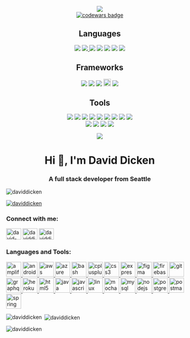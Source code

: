<p align="center">
  <img src = "https://github-readme-stats.vercel.app/api?username=daviddicken&show_icons=true&theme=onedark"><br>
  <a target="_blank" href="https://www.codewars.com/users/daviddicken"><img src="https://www.codewars.com/users/daviddicken/badges/large" alt="codewars badge" /></a>
  
</p>
<h2 align="center">Languages</h2>
<p align="center">
  
  <img src = "https://img.shields.io/badge/-Java-5382a1?style=flat&logo=java&logoColor=f8a520">
  <a href = "/data-structures/c++/README.md">
  <img src = "https://img.shields.io/badge/-C++-1572B6?style=flat&logo=c%2B%2B&logoColor=white">
  </a>
  <img src = "https://img.shields.io/badge/-Shell-ffffff?style=flat&logo=linux&logoColor=333333">
  <img src = "https://img.shields.io/badge/-Visual Basic-c7c6c3?style=flat&logo=visual%20studio&logoColor=0078d7">
  <img src = "https://img.shields.io/badge/-JavaScript-323330?style=flat&logo=javascript&logoColor=f0db4f"> 
  <img src = "https://img.shields.io/badge/-HTML5-E34F26?style=flat&logo=html5&logoColor=white"> 
  <img src = "https://img.shields.io/badge/-CSS3-1572B6?style=flat&logo=css3&logoColor=white">
   
<!--   <img src = "https://img.shields.io/badge/-Java-5382a1?style=flat&logo=java&logoColor=white">
  <img src = "https://img.shields.io/badge/-Java-5382a1?style=flat&logo=java&logoColor=f89820"> -->

 <!-- <img src = "https://img.shields.io/badge/-C++-white?style=flat&logo=c%2B%2B&logoColor=1572B6">
  <img src = "https://img.shields.io/badge/-C++-1572B6?style=flat&logo=c%2B%2B&logoColor=white">
  <img src = "https://img.shields.io/badge/-C++-787878?style=flat&logo=c%2B%2B&logoColor=1572b6">
  <img src = "https://img.shields.io/badge/-C++-787878?style=flat&logo=c%2B%2B&logoColor=white"> -->
  
  <!-- <img src = "https://img.shields.io/badge/-Shell Script-1572B6?style=flat&logo=linux&logoColor=white">
  <img src = "https://img.shields.io/badge/-Shell-1572B6?style=flat&logo=linux&logoColor=333333">  -->
  
  <!-- <img src = "https://img.shields.io/badge/-Visual Basic-0078d7?style=flat&logo=visual%20studio&logoColor=333333"> -->
  <!-- <img src = "https://img.shields.io/badge/-Visual Basic-ffffff?style=flat&logo=visual%20studio&logoColor=0078d7"> -->
  
<!--   <img src = "https://img.shields.io/badge/C%23%20-%23239120.svg?style=flat&logo=c%2B%2B&logoColor=ffffff"> -->
<!--  <img src = "https://img.shields.io/badge/-JavaScript-f0db4f?style=flat&logo=javascript&logoColor=323330"> -->

<!--   <img src = "https://img.shields.io/badge/Python%20-%2314354C.svg?style=flat&logo=python&logoColor=ffffff"> -->

 
  
  
</p>
<h2 align="center">Frameworks</h2>
<p align="center">
  <img src="https://img.shields.io/badge/jQuery%20-%230769AD.svg?style=flat&logo=jquery&logoColor=00c8ff">
  <img src="https://img.shields.io/badge/Bootstrap%20-%23563d7C.svg?style=flat&logo=bootstrap&logoColor=00c8ff">
  <img src="https://img.shields.io/badge/Spring-%6db33f.svg?style=flat&logo=Spring&logoColor=white">
 <!-- <img src="https://img.shields.io/badge/Spring-%a4c639.svg?style=flat&logo=Spring&logoColor=white"> -->  
  <img src="https://docs.amplify.aws/assets/logo-dark.svg" alt="amplify" width="20" height="20"/>
  <img src="http://img.shields.io/badge/-Amplify-000000?style=flat&logo=none">
  
  
  
<!--   <img src="https://img.shields.io/badge/.NET Core-net%23239120.svg?style=flat&logo=dot-net&logoColor=00c8ff"> -->
<!--   <img src="https://img.shields.io/badge/-React-000000?style=flat&logo=react&logoColor=00c8ff"> -->
<!--   <img src="https://img.shields.io/badge/Django%20-%23092E20.svg?style=flat&logo=django&logoColor=00c8ff"> -->
  
  <!--<img src="https://img.shields.io/badge/Spring-%6db33f7C.svg?style=flat&logo=Spring&logoColor=white">
  <img src="https://img.shields.io/badge/Spring-%ffffff.svg?style=flat&logo=Spring&logoColor=6db33f"> -->
  
 
  
 
 
  
 <!-- <img src="https://img.shields.io/badge/AndroidSDK-%23563D7C.svg?style=flat&logo=android&logoColor=00c8ff">
  <img src="https://img.shields.io/badge/AndroidSDK-%23563D7C.svg?style=flat&logo=android&logoColor=00c8ff">
  <img src="https://img.shields.io/badge/AndroidSDK-%23563D7C.svg?style=flat&logo=android&logoColor=00c8ff"> -->
  
  
<!--   <img src="https://img.shields.io/badge/Material%20UI%20-%230081CB.svg?style=flat&logo=material-ui&logoColor=00c8ff"> -->
<!--   <img src="https://img.shields.io/badge/Xamarin%20Forms-%233498DB.svg?style=flat&logo=xamarin&logoColor=00c8ff"> -->
</p>
<h2 align="center">Tools</h2>
<p align="center">
  <img src="https://img.shields.io/badge/-Express.js-787878?style=flat">
  <img src="https://img.shields.io/badge/-Node.js-3C873A?style=flat&logo=Node.js&logoColor=white">
  <img src="http://img.shields.io/badge/-Git-F1502F?style=flat&logo=git&logoColor=FFFFFF">
  <img src="http://img.shields.io/badge/-Github-000000?style=flat&logo=github&logoColor=FFFFFF">
  <img src="http://img.shields.io/badge/-VS%20Code-007ACC?style=flat&logo=visual%20studio%20code&logoColor=white">
  <img src="http://img.shields.io/badge/-Visual%20Studio-007ACC?style=flat&logo=visual%20studio&logoColor=white">
  <img src="http://img.shields.io/badge/-IntelliJ-007ACC?style=flat&logo=jetbrains&logoColor=white">
  <img src="http://img.shields.io/badge/-IntelliJ-007ACC?style=flat&logo=https://www.google.com/url?sa=i&url=https%3A%2F%2Fsnapcraft.io%2Fintellij-idea-community&psig=AOvVaw10SmOwcyC1xA0u1fUfUVj0&ust=1607831060629000&source=images&cd=vfe&ved=0CAIQjRxqFwoTCNDCodDDx-0CFQAAAAAdAAAAABAP&logoColor=white">
  
  
  
  <img src="http://img.shields.io/badge/-Heroku-430098?style=flat&logo=heroku&logoColor=white">
  <br>
  <img src="https://img.shields.io/badge/AWS%20-%230072C6.svg?style=flat&logo=amazon&logoColor=00c8ff">
  <img src="https://img.shields.io/badge/SQL-CC2927?style=flat&logo=sql&logoColor=00c8ff">
  <img src="https://img.shields.io/badge/Postgres-%23316192.svg?style=flat&logo=postgresql&logoColor=00c8ff">
  <img src="https://img.shields.io/badge/Android Studio-%23316192.svg?style=flat&logo=android&logoColor=00c8ff">
 
 </p>
 <p align="center">
  <img src="https://github-readme-stats.vercel.app/api/top-langs/?username=daviddicken&layout=compact)](https://github.com/anuraghazra/github-readme-stats&theme=onedark">
 </p>
<!-- <p >
[![Top Langs](https://github-readme-stats.vercel.app/api/top-langs/?username=daviddicken&layout=compact)](https://github.com/anuraghazra/github-readme-stats)
</p> 
[![Top Langs]("https://github-readme-stats.vercel.app/api/top-langs/?username=daviddicken&layout=compact)](https://github.com/anuraghazra/github-readme-stats&theme=onedark") -->
<!--------------------------------------------------------------------------->
<h1 align="center">Hi 👋, I'm David Dicken</h1>
<h3 align="center">A full stack developer from Seattle</h3>

<p align="left"> <img src="https://komarev.com/ghpvc/?username=daviddicken&label=Profile%20views&color=0e75b6&style=flat" alt="daviddicken" /> </p>

<p align="left"> <a href="https://github.com/ryo-ma/github-profile-trophy"><img src="https://github-profile-trophy.vercel.app/?username=daviddicken" alt="daviddicken" /></a> </p>

<h3 align="left">Connect with me:</h3>
<p align="left" background="white">
<a href="https://linkedin.com/in/david-dicken" target="blank"><img align="center" src="https://cdn.jsdelivr.net/npm/simple-icons@3.0.1/icons/linkedin.svg" alt="david-dicken" height="30" width="40" /></a>
<a href="https://www.hackerrank.com/daviddicken" target="blank"><img align="center" src="https://cdn.jsdelivr.net/npm/simple-icons@3.0.1/icons/hackerrank.svg" alt="daviddicken" height="30" width="40" /></a>
<a href="https://www.leetcode.com/daviddicken" target="blank"><img align="center" src="https://cdn.jsdelivr.net/npm/simple-icons@3.0.1/icons/leetcode.svg" alt="daviddicken" height="30" width="40" /></a>
</p>

<h3 align="left">Languages and Tools:</h3>
<p align="left"> <a href="https://aws.amazon.com/amplify/" target="_blank"> <img src="https://docs.amplify.aws/assets/logo-dark.svg" alt="amplify" width="40" height="40"/> </a> <a href="https://developer.android.com" target="_blank"> <img src="https://devicons.github.io/devicon/devicon.git/icons/android/android-original-wordmark.svg" alt="android" width="40" height="40"/> </a> <a href="https://aws.amazon.com" target="_blank"> <img src="https://devicons.github.io/devicon/devicon.git/icons/amazonwebservices/amazonwebservices-original-wordmark.svg" alt="aws" width="40" height="40"/> </a> <a href="https://azure.microsoft.com/en-in/" target="_blank"> <img src="https://www.vectorlogo.zone/logos/microsoft_azure/microsoft_azure-icon.svg" alt="azure" width="40" height="40"/> </a> <a href="https://www.gnu.org/software/bash/" target="_blank"> <img src="https://www.vectorlogo.zone/logos/gnu_bash/gnu_bash-icon.svg" alt="bash" width="40" height="40"/> </a> <a href="https://www.w3schools.com/cpp/" target="_blank"> <img src="https://devicons.github.io/devicon/devicon.git/icons/cplusplus/cplusplus-original.svg" alt="cplusplus" width="40" height="40"/> </a> <a href="https://www.w3schools.com/css/" target="_blank"> <img src="https://devicons.github.io/devicon/devicon.git/icons/css3/css3-original-wordmark.svg" alt="css3" width="40" height="40"/> </a> <a href="https://expressjs.com" target="_blank"> <img src="https://devicons.github.io/devicon/devicon.git/icons/express/express-original-wordmark.svg" alt="express" width="40" height="40"/> </a> <a href="https://www.figma.com/" target="_blank"> <img src="https://www.vectorlogo.zone/logos/figma/figma-icon.svg" alt="figma" width="40" height="40"/> </a> <a href="https://firebase.google.com/" target="_blank"> <img src="https://www.vectorlogo.zone/logos/firebase/firebase-icon.svg" alt="firebase" width="40" height="40"/> </a> <a href="https://git-scm.com/" target="_blank"> <img src="https://www.vectorlogo.zone/logos/git-scm/git-scm-icon.svg" alt="git" width="40" height="40"/> </a> <a href="https://graphql.org" target="_blank"> <img src="https://www.vectorlogo.zone/logos/graphql/graphql-icon.svg" alt="graphql" width="40" height="40"/> </a> <a href="https://heroku.com" target="_blank"> <img src="https://www.vectorlogo.zone/logos/heroku/heroku-icon.svg" alt="heroku" width="40" height="40"/> </a> <a href="https://www.w3.org/html/" target="_blank"> <img src="https://devicons.github.io/devicon/devicon.git/icons/html5/html5-original-wordmark.svg" alt="html5" width="40" height="40"/> </a> <a href="https://www.java.com" target="_blank"> <img src="https://devicons.github.io/devicon/devicon.git/icons/java/java-original-wordmark.svg" alt="java" width="40" height="40"/> </a> <a href="https://developer.mozilla.org/en-US/docs/Web/JavaScript" target="_blank"> <img src="https://devicons.github.io/devicon/devicon.git/icons/javascript/javascript-original.svg" alt="javascript" width="40" height="40"/> </a> <a href="https://www.linux.org/" target="_blank"> <img src="https://devicons.github.io/devicon/devicon.git/icons/linux/linux-original.svg" alt="linux" width="40" height="40"/> </a> <a href="https://mochajs.org" target="_blank"> <img src="https://www.vectorlogo.zone/logos/mochajs/mochajs-icon.svg" alt="mocha" width="40" height="40"/> </a> <a href="https://www.mysql.com/" target="_blank"> <img src="https://devicons.github.io/devicon/devicon.git/icons/mysql/mysql-original-wordmark.svg" alt="mysql" width="40" height="40"/> </a> <a href="https://nodejs.org" target="_blank"> <img src="https://devicons.github.io/devicon/devicon.git/icons/nodejs/nodejs-original-wordmark.svg" alt="nodejs" width="40" height="40"/> </a> <a href="https://www.postgresql.org" target="_blank"> <img src="https://devicons.github.io/devicon/devicon.git/icons/postgresql/postgresql-original-wordmark.svg" alt="postgresql" width="40" height="40"/> </a> <a href="https://postman.com" target="_blank"> <img src="https://www.vectorlogo.zone/logos/getpostman/getpostman-icon.svg" alt="postman" width="40" height="40"/> </a> <a href="https://spring.io/" target="_blank"> <img src="https://www.vectorlogo.zone/logos/springio/springio-icon.svg" alt="spring" width="40" height="40"/> </a> </p>

<p><img align="left" src="https://github-readme-stats.vercel.app/api/top-langs?username=daviddicken&show_icons=true&locale=en&layout=compact" alt="daviddicken" /></p>

<p>&nbsp;<img align="center" src="https://github-readme-stats.vercel.app/api?username=daviddicken&show_icons=true&locale=en" alt="daviddicken" /></p>

<p><img align="center" src="https://github-readme-streak-stats.herokuapp.com/?user=daviddicken&" alt="daviddicken" /></p>

